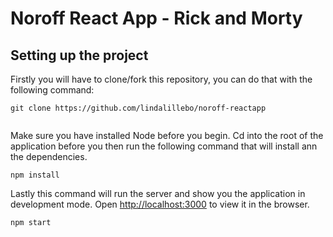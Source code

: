# Noroff React App - Rick and Morty


## Setting up the project 

Firstly you will have to clone/fork this repository, you can do that with the following command:
```
git clone https://github.com/lindalillebo/noroff-reactapp 
 
```

Make sure you have installed Node before you begin.
Cd into the root of the application before you then run the following command that will install ann the dependencies. 
```
npm install
```

Lastly this command will run the server and show you the application in development mode.
Open [http://localhost:3000](http://localhost:3000) to view it in the browser.
```
npm start
```
